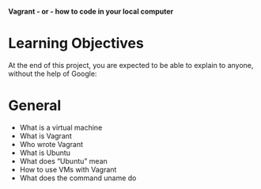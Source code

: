 **Vagrant - or - how to code in your local computer**
# Learning Objectives
At the end of this project, you are expected to be able to explain to anyone, without the help of Google:
# General
* What is a virtual machine
* What is Vagrant
* Who wrote Vagrant
* What is Ubuntu
* What does “Ubuntu” mean
* How to use VMs with Vagrant
* What does the command uname do

